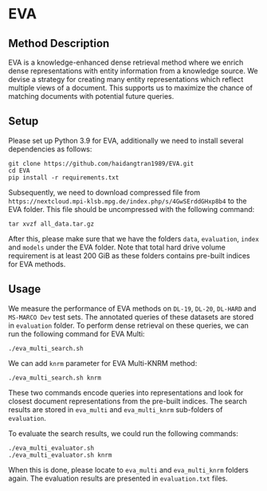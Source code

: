 # EVA

## Method Description
EVA is a knowledge-enhanced dense retrieval method where we enrich dense representations with entity information from a knowledge source.
We devise a strategy for creating many entity representations which reflect multiple views of a document.
This supports us to maximize the chance of matching documents with potential future queries.

## Setup

Please set up Python 3.9 for EVA, additionally we need to install several dependencies as follows:

    git clone https://github.com/haidangtran1989/EVA.git
    cd EVA
    pip install -r requirements.txt

Subsequently, we need to download compressed file from ``https://nextcloud.mpi-klsb.mpg.de/index.php/s/4GwSErddGHxp8b4`` to the EVA folder.
This file should be uncompressed with the following command:

    tar xvzf all_data.tar.gz

After this, please make sure that we have the folders `data`, `evaluation`, `index` and `models` under the EVA folder.
Note that total hard drive volume requirement is at least 200 GiB as these folders contains pre-built indices for EVA methods.

## Usage
We measure the performance of EVA methods on `DL-19`, `DL-20`, `DL-HARD` and `MS-MARCO Dev` test sets.
The annotated queries of these datasets are stored in `evaluation` folder.
To perform dense retrieval on these queries, we can run the following command for EVA Multi:

    ./eva_multi_search.sh

We can add `knrm` parameter for EVA Multi-KNRM method:

    ./eva_multi_search.sh knrm

These two commands encode queries into representations and look for closest document representations from the pre-built indices.
The search results are stored in `eva_multi` and `eva_multi_knrm` sub-folders of `evaluation`.

To evaluate the search results, we could run the following commands:

    ./eva_multi_evaluator.sh
    ./eva_multi_evaluator.sh knrm

When this is done, please locate to `eva_multi` and `eva_multi_knrm` folders again. The evaluation results are presented in `evaluation.txt` files.
